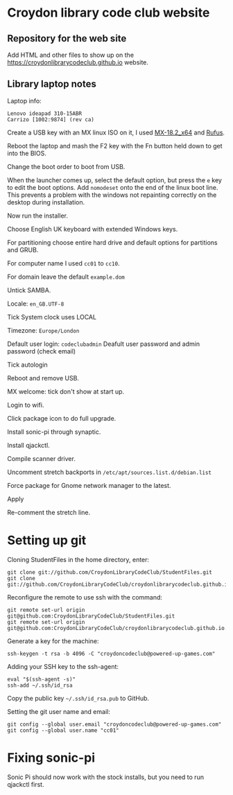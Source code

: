 # Croydon library code club website

## Repository for the web site

Add HTML and other files to show up on the https://croydonlibrarycodeclub.github.io website.

## Library laptop notes

Laptop info:
```
Lenovo ideapad 310-15ABR
Carrizo [1002:9874] (rev ca)
```

Create a USB key with an MX linux ISO on it, I used [MX-18.2_x64](https://mxlinux.org/download-links/) and [Rufus](https://rufus.ie/).

Reboot the laptop and mash the F2 key with the Fn button held down to get into the BIOS.

Change the boot order to boot from USB.

When the launcher comes up, select the default option, but press the `e` key to edit the boot options. Add `nomodeset` onto the end of the linux boot line. This prevents a problem with the windows not repainting correctly on the desktop during installation.

Now run the installer.

Choose English UK keyboard with extended Windows keys.

For partitioning choose entire hard drive and default options for partitions and GRUB.

For computer name I used `cc01` to `cc10`.

For domain leave the default `example.dom`

Untick SAMBA.

Locale: `en_GB.UTF-8`

Tick System clock uses LOCAL

Timezone: `Europe/London`

Default user login: `codeclubadmin`
Deafult user password and admin password (check email)

Tick autologin

Reboot and remove USB.

MX welcome: tick don't show at start up.

Login to wifi.

Click package icon to do full upgrade.

Install sonic-pi through synaptic.

Install qjackctl.

Compile scanner driver.

Uncomment stretch backports in `/etc/apt/sources.list.d/debian.list`

Force package for Gnome network manager to the latest.

Apply

Re-comment the stretch line.

# Setting up git

Cloning StudentFiles in the home directory, enter:
```
git clone git://github.com/CroydonLibraryCodeClub/StudentFiles.git
git clone git://github.com/CroydonLibraryCodeClub/croydonlibrarycodeclub.github.io.git
```

Reconfigure the remote to use ssh with the command:
```
git remote set-url origin git@github.com:CroydonLibraryCodeClub/StudentFiles.git
git remote set-url origin git@github.com:CroydonLibraryCodeClub/croydonlibrarycodeclub.github.io.git
```

Generate a key for the machine:
```
ssh-keygen -t rsa -b 4096 -C "croydoncodeclub@powered-up-games.com"
```

Adding your SSH key to the ssh-agent:
```
eval "$(ssh-agent -s)"
ssh-add ~/.ssh/id_rsa
```
Copy the public key `~/.ssh/id_rsa.pub` to GitHub.

Setting the git user name and email:
```
git config --global user.email "croydoncodeclub@powered-up-games.com"
git config --global user.name "cc01"
```
# Fixing sonic-pi
Sonic Pi should now work with the stock installs, but you need to run qjackctl first.